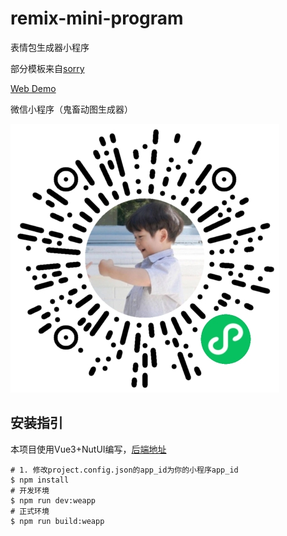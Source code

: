 # remix-mini-program

表情包生成器小程序

部分模板来自[sorry](https://github.com/xtyxtyx/sorry)

[Web Demo](https://www.trumanwl.com/tools/remix)

微信小程序（鬼畜动图生成器）

![鬼畜动图生成器](./remix-app.png)

## 安装指引

本项目使用Vue3+NutUI编写，[后端地址](https://github.com/trumanwong/remix-api)


```shell
# 1. 修改project.config.json的app_id为你的小程序app_id
$ npm install
# 开发环境
$ npm run dev:weapp
# 正式环境
$ npm run build:weapp
```

